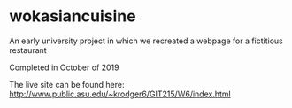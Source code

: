 # wokasiancuisine
An early university project in which we recreated a webpage for a fictitious restaurant

Completed in October of 2019

The live site can be found here: 
http://www.public.asu.edu/~krodger6/GIT215/W6/index.html
